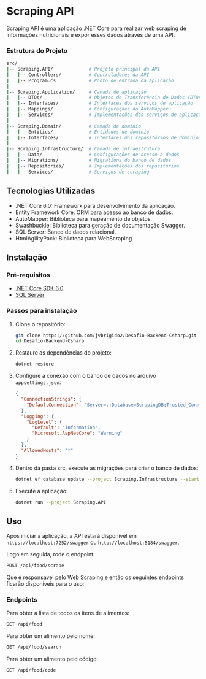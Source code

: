 # Scraping API

Scraping API é uma aplicação .NET Core para realizar web scraping de informações nutricionais e expor esses dados através de uma API.

### Estrutura do Projeto

```sh
src/
|-- Scraping.API/             # Projeto principal da API
|   |-- Controllers/          # Controladores da API
|   |-- Program.cs            # Ponto de entrada da aplicação
|
|-- Scraping.Application/     # Camada de aplicação
|   |-- DTOs/                 # Objetos de Transferência de Dados (DTOs)
|   |-- Interfaces/           # Interfaces dos serviços de aplicação
|   |-- Mappings/             # Configurações do AutoMapper
|   |-- Services/             # Implementações dos serviços de aplicação
|
|-- Scraping.Domain/          # Camada de domínio
|   |-- Entities/             # Entidades de domínio
|   |-- Interfaces/           # Interfaces dos repositórios de domínio
|
|-- Scraping.Infrastructure/  # Camada de infraestrutura
|   |-- Data/                 # Configurações de acesso a dados
|   |-- Migrations/           # Migrations do banco de dados
|   |-- Repositories/         # Implementações dos repositórios
|   |-- Services/             # Serviços de scraping
```

## Tecnologias Utilizadas
- .NET Core 6.0: Framework para desenvolvimento da aplicação.
- Entity Framework Core: ORM para acesso ao banco de dados.
- AutoMapper: Biblioteca para mapeamento de objetos.
- Swashbuckle: Biblioteca para geração de documentação Swagger.
- SQL Server: Banco de dados relacional.
- HtmlAgilityPack: Biblioteca para WebScraping

## Instalação

### Pré-requisitos

- [.NET Core SDK 6.0](https://dotnet.microsoft.com/download/dotnet/6.0)
- [SQL Server](https://www.microsoft.com/en-us/sql-server/sql-server-downloads)

### Passos para instalação

1. Clone o repositório:

    ```sh
    git clone https://github.com/jvbrigido2/Desafio-Backend-Csharp.git
    cd Desafio-Backend-Csharp
    ```

2. Restaure as dependências do projeto:

    ```sh
    dotnet restore
    ```

3. Configure a conexão com o banco de dados no arquivo `appsettings.json`:

    ```json
    {
      "ConnectionStrings": {
        "DefaultConnection": "Server=.;Database=ScrapingDB;Trusted_Connection=True; TrustServerCertificate=True;"
      },
      "Logging": {
        "LogLevel": {
          "Default": "Information",
          "Microsoft.AspNetCore": "Warning"
        }
      },
      "AllowedHosts": "*"
    }
    ```

4. Dentro da pasta src, execute as migrações para criar o banco de dados:

    ```sh
    dotnet ef database update --project Scraping.Infrastructure --startup-project Scraping.API
    ```

5. Execute a aplicação:

    ```sh
   dotnet run --project Scraping.API
    ```


## Uso

Após iniciar a aplicação, a API estará disponível em `https://localhost:7252/swagger` ou `http://localhost:5184/swagger`.

Logo em seguida, rode o endpoint:
```sh
POST /api/food/scrape
```
Que é responsável pelo Web Scraping e então os seguintes endpoints ficarão disponíveis para o uso:

### Endpoints

Para obter a lista de todos os itens de alimentos:

```sh
GET /api/food
```
Para obter um alimento pelo nome:

```sh
GET /api/food/search
```
Para obter um alimento pelo código:
```sh
GET /api/food/code
```
